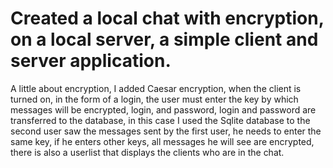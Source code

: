 # Created a local chat with encryption, on a local server, a simple client and server application.
A little about encryption, I added Caesar encryption, when the client is turned on, in the form of a login, the user must enter the key by which messages will be encrypted, login, and password, login and password are transferred to the database, in this case I used the Sqlite database to the second user saw the messages sent by the first user, he needs to enter the same key, if he enters other keys, all messages he will see are encrypted, there is also a userlist that displays the clients who are in the chat.